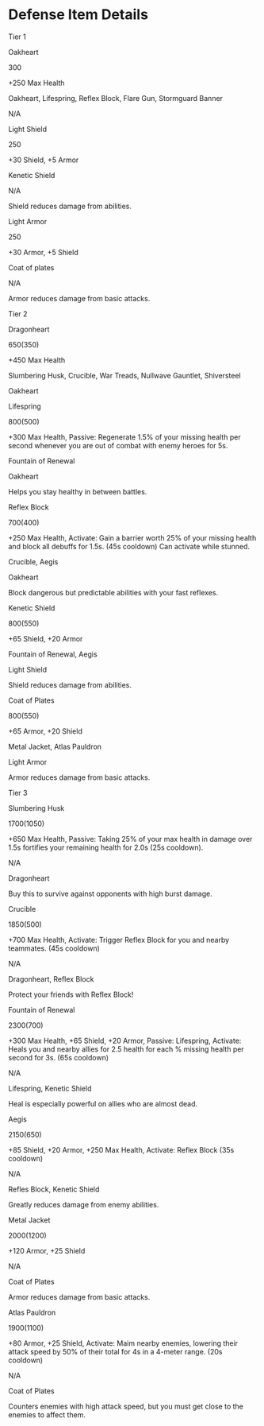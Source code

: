 # Defense Item Details

Tier 1

















Oakheart



300



+250 Max Health



Oakheart, Lifespring, Reflex Block, Flare Gun, Stormguard Banner



N/A







Light Shield



250



+30 Shield, +5 Armor



Kenetic Shield



N/A



Shield reduces damage from abilities.





Light Armor



250



+30 Armor, +5 Shield



Coat of plates



N/A



Armor reduces damage from basic attacks.



Tier 2

















Dragonheart



650\(350\)



+450 Max Health



Slumbering Husk, Crucible, War Treads, Nullwave Gauntlet, Shiversteel



Oakheart







Lifespring



800\(500\)



+300 Max Health, Passive: Regenerate 1.5% of your missing health per second whenever you are out of combat with enemy heroes for 5s.



Fountain of Renewal



Oakheart



Helps you stay healthy in between battles.





Reflex Block



700\(400\)



+250 Max Health, Activate: Gain a barrier worth 25% of your missing health and block all debuffs for 1.5s. \(45s cooldown\) Can activate while stunned.



Crucible, Aegis



Oakheart



Block dangerous but predictable abilities with your fast reflexes.





Kenetic Shield



800\(550\)



+65 Shield, +20 Armor



Fountain of Renewal, Aegis



Light Shield



Shield reduces damage from abilities.





Coat of Plates



800\(550\)



+65 Armor, +20 Shield



Metal Jacket, Atlas Pauldron



Light Armor



Armor reduces damage from basic attacks.



Tier 3

















Slumbering Husk



1700\(1050\)



+650 Max Health, Passive: Taking 25% of your max health in damage over 1.5s fortifies your remaining health for 2.0s \(25s cooldown\).



N/A



Dragonheart



Buy this to survive against opponents with high burst damage.





Crucible



1850\(500\)



+700 Max Health, Activate: Trigger Reflex Block for you and nearby teammates. \(45s cooldown\)



N/A



Dragonheart, Reflex Block



Protect your friends with Reflex Block!





Fountain of Renewal



2300\(700\)



+300 Max Health, +65 Shield, +20 Armor, Passive: Lifespring, Activate: Heals you and nearby allies for 2.5 health for each % missing health per second for 3s. \(65s cooldown\)



N/A



Lifespring, Kenetic Shield



Heal is especially powerful on allies who are almost dead.





Aegis



2150\(650\)



+85 Shield, +20 Armor, +250 Max Health, Activate: Reflex Block \(35s cooldown\)



N/A



Refles Block, Kenetic Shield



Greatly reduces damage from enemy abilities.





Metal Jacket



2000\(1200\)



+120 Armor, +25 Shield



N/A



Coat of Plates



Armor reduces damage from basic attacks.





Atlas Pauldron



1900\(1100\)



+80 Armor, +25 Shield, Activate: Maim nearby enemies, lowering their attack speed by 50% of their total for 4s in a 4-meter range. \(20s cooldown\)



N/A



Coat of Plates



Counters enemies with high attack speed, but you must get close to the enemies to affect them.

